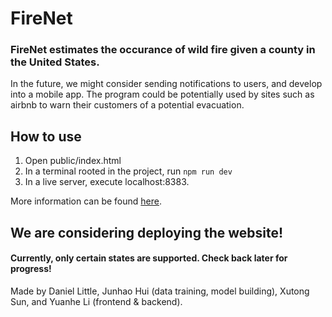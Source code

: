 # FireNet

### FireNet estimates the occurance of wild fire given a county in the United States.
In the future, we might consider sending notifications to users, and develop into a mobile app. The program could be potentially used by sites such as airbnb to warn their customers of a potential evacuation.


## How to use

1. Open public/index.html
2. In a terminal rooted in the project, run `npm run dev`
3. In a live server, execute localhost:8383.

More information can be found [here](https://devpost.com/software/wild-fire-severity-prediction).

## We are considering deploying the website!

#### Currently, only certain states are supported. Check back later for progress!

Made by Daniel Little, Junhao Hui (data training, model building), Xutong Sun, and Yuanhe Li (frontend & backend).


